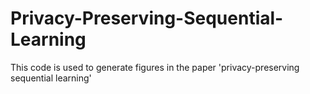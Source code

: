 # Privacy-Preserving-Sequential-Learning
This code is used to generate figures in the paper 'privacy-preserving sequential learning'
